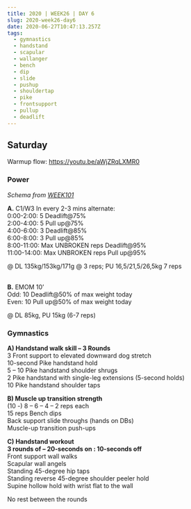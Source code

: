 ```yaml
---
title: 2020 | WEEK26 | DAY 6
slug: 2020-week26-day6
date: 2020-06-27T10:47:13.257Z
tags:
  - gymnastics
  - handstand
  - scapular
  - wallanger
  - bench
  - dip
  - slide
  - pushup
  - shouldertap
  - pike
  - frontsupport
  - pullup
  - deadlift
---
```

## Saturday

Warmup flow: <https://youtu.be/aWjZRqLXMR0>

### Power

*Schema from [WEEK101](/WEEK101)*

**A.** C1/W3 In every 2-3 mins alternate:\
0:00-2:00: 5 Deadlift@75%\
2:00-4:00: 5 Pull up@75%\
4:00-6:00: 3 Deadlift@85%\
6:00-8:00: 3 Pull up@85%\
8:00-11:00: Max UNBROKEN reps Deadlift@95%\
11:00-14:00: Max UNBROKEN reps Pull up@95%

@ DL 135kg/153kg/171g @ 3 reps; PU 16,5/21,5/26,5kg 7 reps

\
**B.** EMOM 10’\
Odd: 10 Deadlift@50% of max weight today\
Even: 10 Pull up@50% of max weight today

@ DL 85kg, PU 15kg (6-7 reps)

### Gymnastics

**A) Handstand walk skill – 3 Rounds**\
3 Front support to elevated downward dog stretch\
10-second Pike handstand hold\
5 – 10 Pike handstand shoulder shrugs\
2 Pike handstand with single-leg extensions (5-second holds)\
10 Pike handstand shoulder taps

**B) Muscle up transition strength**\
(10 -) 8 – 6 – 4 – 2 reps each\
15 reps Bench dips\
Back support slide throughs (hands on DBs)\
Muscle-up transition push-ups[](https://vimeo.com/274069428/25c305d562)

**C) Handstand workout\
3 rounds of – 20-seconds on : 10-seconds off**\
Front support wall walks\
Scapular wall angels\
Standing 45-degree hip taps\
Standing reverse 45-degree shoulder peeler hold\
Supine hollow hold with wrist flat to the wall

No rest between the rounds